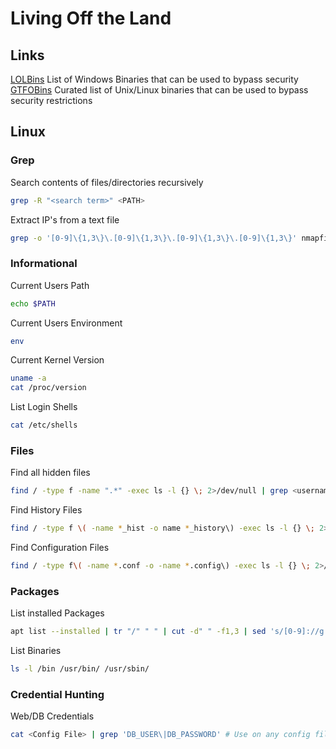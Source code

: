 # Living Off the Land

## Links
[LOLBins](https://lolbas-project.github.io/) List of Windows Binaries that can be used to bypass security
[GTFOBins](https://gtfobins.github.io/) Curated list of Unix/Linux binaries that can be used to bypass security restrictions
## Linux
### Grep
Search contents of files/directories recursively  
```bash
grep -R "<search term>" <PATH>
```
Extract IP's from a text file
```bash
grep -o '[0-9]\{1,3\}\.[0-9]\{1,3\}\.[0-9]\{1,3\}\.[0-9]\{1,3\}' nmapfile.txt
```
### Informational
Current Users Path
```bash
echo $PATH
```
Current Users Environment
```bash
env
```
Current Kernel Version
```bash
uname -a
cat /proc/version
```
List Login Shells
```bash
cat /etc/shells
```
### Files
Find all hidden files
```bash
find / -type f -name ".*" -exec ls -l {} \; 2>/dev/null | grep <username>
```
Find History Files
```bash
find / -type f \( -name *_hist -o name *_history\) -exec ls -l {} \; 2>/dev/null
```
Find Configuration Files
```bash
find / -type f\( -name *.conf -o -name *.config\) -exec ls -l {} \; 2>/dev/null
```
### Packages
List installed Packages
```bash
apt list --installed | tr "/" " " | cut -d" " -f1,3 | sed 's/[0-9]://g' | tee -a installed_pkgs.list
```
List Binaries
```bash
ls -l /bin /usr/bin/ /usr/sbin/
```
### Credential Hunting
Web/DB Credentials
```bash
cat <Config File> | grep 'DB_USER\|DB_PASSWORD' # Use on any config files you find in /var
```

